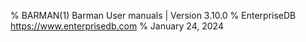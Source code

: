 % BARMAN(1) Barman User manuals | Version 3.10.0
% EnterpriseDB <https://www.enterprisedb.com>
% January 24, 2024
